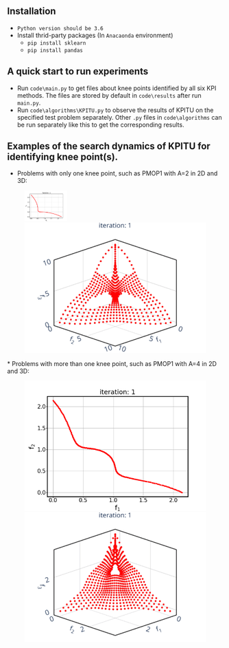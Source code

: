 ## Installation
* `Python version should be 3.6`
* Install thrid-party packages (In `Anacaonda` environment)
    * `pip install sklearn`
    * `pip install pandas`

## A quick start to run experiments
* Run `code\main.py` to get files about knee points identified by all six KPI methods. The files are stored by default in `code\results` after run `main.py`.
* Run `code\algorithms\KPITU.py` to observe the results of KPITU on the specified test problem separately. Other `.py` files in `code\algorithms` can be run separately like this to get the corresponding results.

## Examples of the search dynamics of KPITU for identifying knee point(s).
* Problems with only one knee point, such as PMOP1 with A=2 in 2D and 3D:
<figure class="half">
    <a href="https://github.com/JerryI00/KPI/blob/master/gif/PMOP1_M2_A2.gif"><img src="https://github.com/JerryI00/KPI/blob/master/gif/PMOP1_M2_A2.gif" width="100"></a>
    <img src="https://github.com/JerryI00/KPI/blob/master/gif/PMOP1_M3_A2.gif">
</figure>
* Problems with more than one knee point, such as PMOP1 with A=4 in 2D and 3D:
<figure class="half">
    <img src="https://github.com/JerryI00/KPI/blob/master/gif/PMOP1_M2_A4.gif">
    <img src="https://github.com/JerryI00/KPI/blob/master/gif/PMOP1_M3_A4.gif">
</figure>
